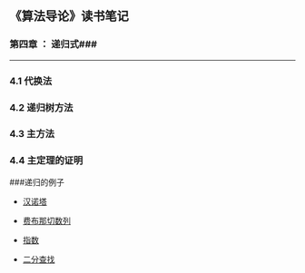## 《算法导论》读书笔记 ##

### 第四章 ： 递归式###

----------

### **4.1 代换法**
### **4.2 递归树方法**
### **4.3 主方法**
### **4.4 主定理的证明**

###递归的例子

* [汉诺塔](../alg/recursion/hanoi.cpp)

* [费布那切数列](../alg/recursion/fibonacci.cpp)

* [指数](../alg/recursion/power.cpp)

* [二分查找](../alg/recursion/binary_search.cpp)

